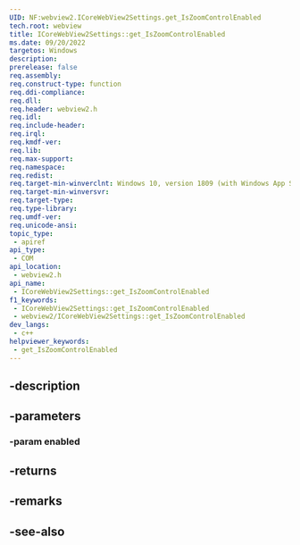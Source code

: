 ```yaml
---
UID: NF:webview2.ICoreWebView2Settings.get_IsZoomControlEnabled
tech.root: webview
title: ICoreWebView2Settings::get_IsZoomControlEnabled
ms.date: 09/20/2022
targetos: Windows
description: 
prerelease: false
req.assembly: 
req.construct-type: function
req.ddi-compliance: 
req.dll: 
req.header: webview2.h
req.idl: 
req.include-header: 
req.irql: 
req.kmdf-ver: 
req.lib: 
req.max-support: 
req.namespace: 
req.redist: 
req.target-min-winverclnt: Windows 10, version 1809 (with Windows App SDK 1.1 or later)
req.target-min-winversvr: 
req.target-type: 
req.type-library: 
req.umdf-ver: 
req.unicode-ansi: 
topic_type:
 - apiref
api_type:
 - COM
api_location:
 - webview2.h
api_name:
 - ICoreWebView2Settings::get_IsZoomControlEnabled
f1_keywords:
 - ICoreWebView2Settings::get_IsZoomControlEnabled
 - webview2/ICoreWebView2Settings::get_IsZoomControlEnabled
dev_langs:
 - c++
helpviewer_keywords:
 - get_IsZoomControlEnabled
---
```


## -description

## -parameters

### -param enabled

## -returns

## -remarks

## -see-also

